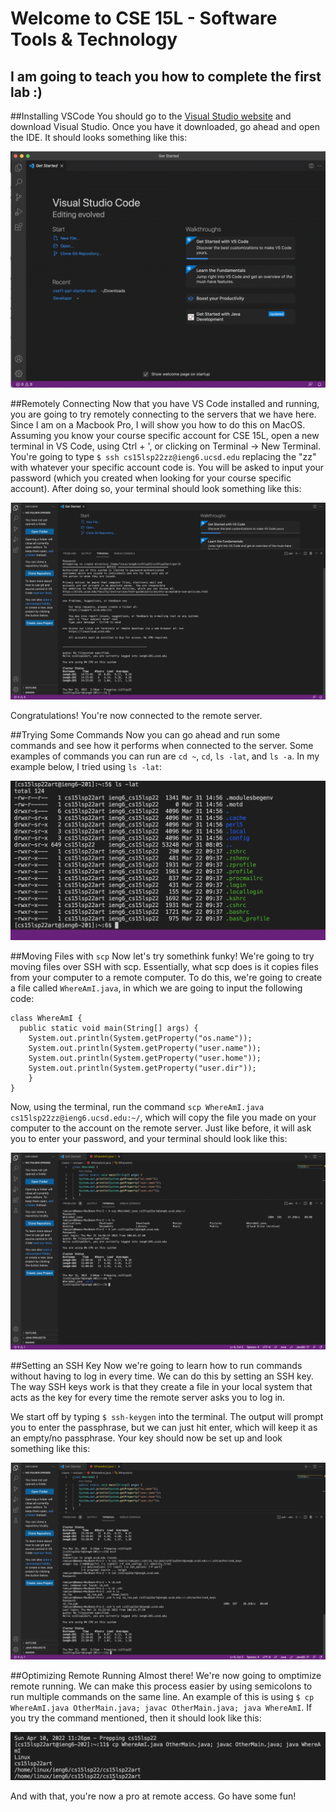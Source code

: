 # Welcome to CSE 15L - Software Tools & Technology

## I am going to teach you how to complete the first lab :)


##Installing VSCode
You should go to the [Visual Studio website](https://visualstudio.microsoft.com/downloads/) and download Visual Studio. Once you have it downloaded, go ahead and open the IDE. It should looks something like this:

![Image](lab1image1.png)

##Remotely Connecting
Now that you have VS Code installed and running, you are going to try remotely connecting to the servers that we have here. Since I am on a Macbook Pro, I will show you how to do this on MacOS. Assuming you know your course specific account for CSE 15L, open a new terminal in VS Code, using Ctrl + ', or clicking on Terminal -> New Terminal. You're going to type `$ ssh cs15lsp22zz@ieng6.ucsd.edu` replacing the "zz" with whatever your specific account code is. You will be asked to input your password (which you created when looking for your course specific account). After doing so, your terminal should look something like this:

![Image](lab1image2.png)

Congratulations! You're now connected to the remote server.


##Trying Some Commands
Now you can go ahead and run some commands and see how it performs when connected to the server. Some examples of commands you can run are `cd ~`, `cd`, `ls -lat`, and `ls -a`. In my example below, I tried using `ls -lat`:

![Image](lab1image3.png)


##Moving Files with `scp`
Now let's try somethink funky! We're going to try moving files over SSH with scp. Essentially, what scp does is it copies files from your computer to a remote computer. To do this, we're going to create a file called `WhereAmI.java`, in which we are going to input the following code:

```
class WhereAmI {
  public static void main(String[] args) {
    System.out.println(System.getProperty("os.name"));
    System.out.println(System.getProperty("user.name"));
    System.out.println(System.getProperty("user.home"));
    System.out.println(System.getProperty("user.dir"));
    }
}
```

Now, using the terminal, run the command `scp WhereAmI.java cs15lsp22zz@ieng6.ucsd.edu:~/`, which will copy the file you made on your computer to the account on the remote server. Just like before, it will ask you to enter your password, and your terminal should look like this:

![Image](lab1image4.png)


##Setting an SSH Key
Now we're going to learn how to run commands without having to log in every time. We can do this by setting an SSH key. The way SSH keys work is that they create a file in your local system that acts as the key for every time the remote server asks you to log in.

We start off by typing `$ ssh-keygen` into the terminal. The output will prompt you to enter the passphrase, but we can just hit enter, which will keep it as an empty/no passphrase. Your key should now be set up and look something like this:

![Image](lab1image5.png)


##Optimizing Remote Running
Almost there! We're now going to omptimize remote running. We can make this process easier by using semicolons to run multiple commands on the same line. An example of this is using `$ cp WhereAmI.java OtherMain.java; javac OtherMain.java; java WhereAmI`. If you try the command mentioned, then it should look like this:

![Image](lab1image6.png)

And with that, you're now a pro at remote access. Go have some fun!

